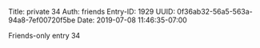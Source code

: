 Title: private 34
Auth: friends
Entry-ID: 1929
UUID: 0f36ab32-56a5-563a-94a8-7ef00720f5be
Date: 2019-07-08 11:46:35-07:00

Friends-only entry 34
